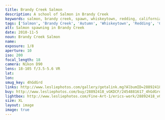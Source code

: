 ```yaml
---
title: Brandy Creek Salmon
description: A school of Salmon in Brandy Creek
keywords: salmon, brandy creek, spawn, whiskeytown, redding, california, landscape
tags: ['Salmon', 'Brandy Creek', 'Autumn', 'Whiskeytown', 'Redding', 'California', 'Landscape']
alt: Salmon spawning in Brandy Creek
date: 2010-11-5
noun: Brandy Creek Salmon
name: 
exposure: 1/8
aperture: 10
iso: 200
focal_length: 18
camera: Nikon D90
lens: 18-105 f/3.5-5.6 VR
lat: 
lon: 
smug_key: 4hGdGrd
links: http://www.lesliephotos.com/gallery/getalink.mg?AlbumID=28892418&AlbumKey=vGKDCF&ImageID=2454881617&ImageKey=4hGdGrd&how=forum&Page=1
buy: http://www.lesliephotos.com/buy/28892418_vGKDCF/2454881617_4hGdGrd/
lightbox: http://www.lesliephotos.com/Fine-Art-1/erics-work/28892418_vGKDCF#!i=2454881617&k=4hGdGrd&lb=1&s=A
size: XL
layout: image
image: true
---
```

